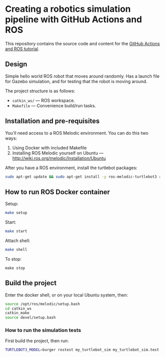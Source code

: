 # Creating a robotics simulation pipeline with GitHub Actions and ROS

This repository contains the source code and content for the [GitHub Actions and ROS tutorial](tutorial.md).

## Design

Simple hello world ROS robot that moves around randomly. Has a launch file for Gazebo simulation, and for testing that the robot is moving around.

The project structure is as follows:

- `catkin_ws/` — ROS workspace.
- `Makefile` — Convenience build/run tasks.

## Installation and pre-requisites

You'll need access to a ROS Melodic environment. You can do this two ways:

1. Using Docker with included Makefile
2. Installing ROS Melodic yourself on Ubuntu — http://wiki.ros.org/melodic/Installation/Ubuntu

After you have a ROS environment, install the turtlebot packages:

```sh
sudo apt-get update && sudo apt-get install -y ros-melodic-turtlebot3 ros-melodic-turtlebot3-simulations ros-melodic-gazebo*
```

## How to run ROS Docker container

Setup:

```sh
make setup
```

Start:

```sh
make start
```

Attach shell:

```sh
make shell
```

To stop:

```
make stop
```

## Build the project

Enter the docker shell, or on your local Ubuntu system, then:

```sh
source /opt/ros/melodic/setup.bash
cd catkin_ws
catkin_make
source devel/setup.bash
```

### How to run the simulation tests

First build the project, then run:

```sh
TURTLEBOT3_MODEL=burger rostest my_turtlebot_sim my_turtlebot_sim.test --text
```

